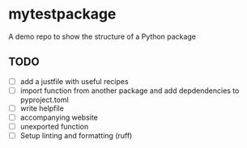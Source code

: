 # mytestpackage

A demo repo to show the structure of a Python package

## TODO

- [ ] add a justfile with useful recipes
- [ ] import function from another package and add depdendencies to pyproject.toml
- [ ] write helpfile
- [ ] accompanying website
- [ ] unexported function
- [ ] Setup linting and formatting (ruff)
